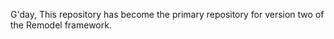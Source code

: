 G'day, This repository has become the primary repository for version two of the Remodel framework.

<!---
TassiePenguin/TassiePenguin is a ✨ special ✨ repository because its `README.md` (this file) appears on your GitHub profile.
You can click the Preview link to take a look at your changes.
--->
